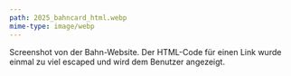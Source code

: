 ```yaml
---
path: 2025_bahncard_html.webp
mime-type: image/webp
---
```


Screenshot von der Bahn-Website. Der HTML-Code für einen Link wurde einmal zu viel escaped und wird dem Benutzer angezeigt.
